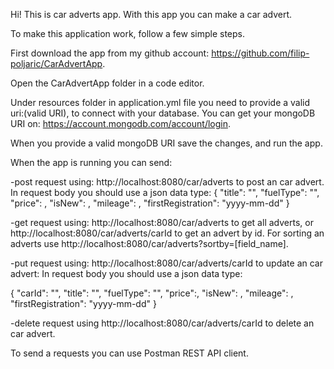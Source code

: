 
Hi! This is car adverts app. With this app you can make a car advert.

To make this application work, follow a few simple steps.

First download the app from my github account: https://github.com/filip-poljaric/CarAdvertApp.

Open the CarAdvertApp folder in a code editor.

Under resources folder in application.yml file you need to provide a valid uri:(valid URI), to connect with your database. You can get your mongoDB URI on: https://account.mongodb.com/account/login.

When you provide a valid mongoDB URI save the changes, and run the app.


When the app is running you can send:

-post request using: http://localhost:8080/car/adverts to post an car advert.
In request body you should use a json data type: 
 {
    "title": "",
    "fuelType": "",
    "price": ,
    "isNew": ,
    "mileage": ,
    "firstRegistration": "yyyy-mm-dd"
}

-get request using: http://localhost:8080/car/adverts to get all adverts, or http://localhost:8080/car/adverts/carId to get an advert by id. 
For sorting an adverts use http://localhost:8080/car/adverts?sortby=[field_name].

-put request using: http://localhost:8080/car/adverts/carId to update an car advert: 
In request body you should use a json data type:

{
    "carId": "",
    "title": "",
    "fuelType": "",
    "price":,
    "isNew": ,
    "mileage": ,
    "firstRegistration": "yyyy-mm-dd"
}

-delete request using http://localhost:8080/car/adverts/carId to delete an car advert.

To send a requests you can use Postman REST API client.

